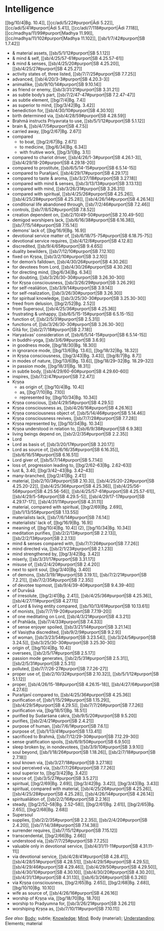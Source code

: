 # Intelligence

[[bg/10/4|Bg. 10.4]], [[cc/adi/5/22#purport|Ādi 5.22]], [[cc/adi/5/41#purport|Ādi 5.41]], [[cc/adi/7/118#purport|Ādi 7.118]], [[cc/madhya/11/99#purport|Madhya 11.99]], [[cc/madhya/11/102#purport|Madhya 11.102]], [[sb/1/7/42#purport|SB 1.7.42]]

* & material assets, [[sb/5/1/12#purport|SB 5.1.12]]
* & mind & self, [[sb/4/25/57-61#purport|SB 4.25.57-61]]
* & mind & senses, [[sb/4/25/20#purport|SB 4.25.20]], [[sb/4/25/27#purport|SB 4.25.27]]
* activity states of, three listed, [[sb/7/7/25#purport|SB 7.7.25]]
* advanced, [[sb/4/20/3-3#purport|SB 4.20.3-3]]
* animallike, [[sb/9/10/14#purport|SB 9.10.14]]
* as friend or enemy, [[sb/3/31/21#purport|SB 3.31.21]]
* as subtle body’s part, [[sb/7/2/47-47#purport|SB 7.2.47-47]]
* as subtle element, [[bg/7/4|Bg. 7.4]]
* as superior to mind, [[bg/3/42|Bg. 3.42]]
* benediction for, [[sb/4/30/10#purport|SB 4.30.10]]
* birth determined via, [[sb/4/28/59#purport|SB 4.28.59]]
* Brahmā instructs Priyavrata to use, [[sb/5/1/12#purport|SB 5.1.12]]
* brain &, [[sb/4/7/5#purport|SB 4.7.5]]
* carried away, [[bg/2/67|Bg. 2.67]]
* compared
  * to boat, [[bg/2/67|Bg. 2.67]]
  * to medicine, [[bg/6/34|Bg. 6.34]]
  * with fruitive work, [[bg/3/1|Bg. 3.1]]
* compared to chariot driver, [[sb/4/26/1-3#purport|SB 4.26.1-3]], [[sb/4/29/18-20#purport|SB 4.29.18-20]]
* compared to prostitute, [[sb/6/5/14-15#purport|SB 6.5.14-15]]
* compared to Purañjanī, [[sb/4/29/17#purport|SB 4.29.17]]
* compared to taste & aroma, [[sb/3/27/18#purport|SB 3.27.18]]
* compared with mind & senses, [[sb/3/13/13#purport|SB 3.13.13]]
* compared with mind, [[sb/3/26/31#purport|SB 3.26.31]]
* compared with spiritual, [[sb/4/25/26#purport|SB 4.25.26]], [[sb/4/25/28#purport|SB 4.25.28]], [[sb/4/26/14#purport|SB 4.26.14]]
* conditional life abandoned through, [[sb/7/2/46#purport|SB 7.2.46]]
* controls, [[sb/7/8/52#purport|SB 7.8.52]]
* creation dependent on, [[sb/2/10/49-50#purport|SB 2.10.49-50]]
* demigod worshipers lack, [[sb/6/16/38#purport|SB 6.16.38]], [[sb/7/15/14#purport|SB 7.15.14]]
* demons’ lack of, [[bg/16/9|Bg. 16.9]]
* devotional service matter of, [[sb/6/18/75-75#purport|SB 6.18.75-75]]
* devotional service requires, [[sb/4/12/8#purport|SB 4.12.8]]
* discredited, [[sb/9/4/65#purport|SB 9.4.65]]
* duality bewilders, [[sb/7/12/10#purport|SB 7.12.10]]
* fixed on Kṛṣṇa, [[sb/3/2/10#purport|SB 3.2.10]]
* for demon’s falldown, [[sb/4/30/26#purport|SB 4.30.26]]
* for devotees from Lord, [[sb/4/30/26#purport|SB 4.30.26]]
* for directing mind, [[bg/6/34|Bg. 6.34]]
* for doubting, [[sb/3/26/30-30#purport|SB 3.26.30-30]]
* for Kṛṣṇa consciousness, [[sb/3/26/29#purport|SB 3.26.29]]
* for self-realiātion, [[sb/3/9/14#purport|SB 3.9.14]]
* for self-realization, [[sb/3/26/30#purport|SB 3.26.30]]
* for spiritual knowledge, [[sb/3/25/30-30#purport|SB 3.25.30-30]]
* freed from delusion, [[bg/2/52|Bg. 2.52]]
* from Supersoul, [[sb/4/25/36#purport|SB 4.25.36]]
* frustrating & unhappy, [[sb/6/5/15-15#purport|SB 6.5.15-15]]
* function of, [[sb/2/5/31#purport|SB 2.5.31]]
* functions of, [[sb/3/26/30-30#purport|SB 3.26.30-30]]
* Gītā for, [[sb/2/7/18#purport|SB 2.7.18]]
* Haryaśvas’ consideration of, [[sb/6/5/14-15#purport|SB 6.5.14-15]]
* in buddhi-yoga, [[sb/3/6/9#purport|SB 3.6.9]]
* in goodness mode, [[bg/18/30|Bg. 18.30]]
* in ignorance mode, [[bg/13/6|Bg. 13.6]], [[bg/18/32|Bg. 18.32]]
* in Kṛṣṇa consciousness, [[bg/3/43|Bg. 3.43]], [[bg/8/7|Bg. 8.7]]
* in modes of nature, [[bg/13/6|Bg. 13.6]], [[bg/18/29–32|Bg. 18.29–32]]
* in passion mode, [[bg/18/31|Bg. 18.31]]
* in subtle body, [[sb/4/29/60-60#purport|SB 4.29.60-60]]
* inspires, [[sb/7/2/47#purport|SB 7.2.47]]
* Kṛṣṇa
  * as origin of, [[bg/10/4|Bg. 10.4]]
  * as, [[bg/7/10|Bg. 7.10]]
  * represented by, [[bg/10/34|Bg. 10.34]]
* Kṛṣṇa conscious, [[sb/4/29/5#purport|SB 4.29.5]]
* Kṛṣṇa consciousness as, [[sb/4/26/16#purport|SB 4.26.16]]
* Kṛṣṇa consciousness object of, [[sb/5/14/46#purport|SB 5.14.46]]
* Kṛṣṇa consciousness revives, [[sb/7/7/28#purport|SB 7.7.28]]
* Kṛṣṇa represented by, [[bg/10/34|Bg. 10.34]]
* Kṛṣṇa understood in relation to, [[sb/6/9/38#purport|SB 6.9.38]]
* living beings depend on, [[sb/2/2/35#purport|SB 2.2.35]]
* Lord
* Lord as basis of, [[sb/3/20/17#purport|SB 3.20.17]]
* Lord as source of, [[sb/6/16/35#purport|SB 6.16.35]], [[sb/6/16/51#purport|SB 6.16.51]]
* Lord giver of, [[sb/5/7/14#purport|SB 5.7.14]]
* loss of, progression leading to, [[bg/2/62–63|Bg. 2.62–63]]
* lust &, 3.40, [[bg/3/42–43|Bg. 3.42–43]]
* many-branched, [[bg/2/41|Bg. 2.41]]
* material, [[sb/2/10/3#purport|SB 2.10.3]], [[sb/4/25/20-22#purport|SB 4.25.20-22]], [[sb/4/25/36#purport|SB 4.25.36]], [[sb/4/25/56-56#purport|SB 4.25.56-56]], [[sb/4/25/57-61#purport|SB 4.25.57-61]], [[sb/4/29/5-5#purport|SB 4.29.5-5]], [[sb/4/29/17-17#purport|SB 4.29.17-17]], [[sb/4/31/11#purport|SB 4.31.11]]
* material, compared with spiritual, [[bg/2/69|Bg. 2.69]], [[sb/1/13/55#purport|SB 1.13.55]]
* materialists lack, [[sb/7/6/14#purport|SB 7.6.14]]
* materialists’ lack of, [[bg/16/9|Bg. 16.9]]
* meaning of, [[bg/10/4|Bg. 10.4]] (2), [[bg/10/34|Bg. 10.34]]
* meditation purifies, [[sb/2/2/13#purport|SB 2.2.13]], [[sb/2/2/13#purport|SB 2.2.13]]
* mind & senses compared with, [[sb/7/7/26#purport|SB 7.7.26]]
* mind directed via, [[sb/2/1/23#purport|SB 2.1.23]]
* mind strengthened by, [[bg/3/42|Bg. 3.42]]
* miserly, [[sb/3/31/17#purport|SB 3.31.17]]
* misuse of, [[sb/2/4/20#purport|SB 2.4.20]]
* next to spirit soul, [[bg/3/40|Bg. 3.40]]
* of demons, [[sb/3/19/1#purport|SB 3.19.1]], [[sb/7/2/21#purport|SB 7.2.21]], [[sb/7/2/35#purport|SB 7.2.35]]
* of devotee topmost, [[sb/9/4/39-40#purport|SB 9.4.39-40]]
* of Durvāsā
* of irresolute, [[bg/2/41|Bg. 2.41]], [[sb/4/25/36#purport|SB 4.25.36]], [[sb/4/27/11#purport|SB 4.27.11]]
* of Lord & living entity compared, [[sb/10/13/61#purport|SB 10.13.61]]
* of monists, [[sb/7/7/19-20#purport|SB 7.7.19-20]]
* of one meditating on Lord, [[sb/4/3/21#purport|SB 4.3.21]]
* of Prahlāda, [[sb/7/4/33#purport|SB 7.4.33]]
* of sense enjoyer spoiled, [[sb/3/21/14#purport|SB 3.21.14]]
* of Vasiṣṭha discredited, [[sb/9/2/9#purport|SB 9.2.9]]
* of woman, [[sb/3/23/54#purport|SB 3.23.54]], [[sb/3/24/5#purport|SB 3.24.5]], [[sb/3/25/30-30#purport|SB 3.25.30-30]]
* origin of, [[bg/10/4|Bg. 10.4]]
* oversees, [[sb/2/5/17#purport|SB 2.5.17]]
* passion mode generates, [[sb/2/5/31#purport|SB 2.5.31]], [[sb/2/5/31#purport|SB 2.5.31]]
* polluted, [[sb/7/7/26-27#purport|SB 7.7.26-27]]
* proper use of, [[sb/2/10/32#purport|SB 2.10.32]], [[sb/5/1/12#purport|SB 5.1.12]]
* proper, [[sb/4/26/15-18#purport|SB 4.26.15-18]], [[sb/4/27/6#purport|SB 4.27.6]]
* Purañjanī compared to, [[sb/4/25/36#purport|SB 4.25.36]]
* purification of, [[sb/1/15/29#purport|SB 1.15.29]], [[sb/4/29/5#purport|SB 4.29.5]], [[sb/7/7/26#purport|SB 7.7.26]]
* purification via, [[bg/18/51|Bg. 18.51]]
* purified by Sudarśana cakra, [[sb/9/5/20#purport|SB 9.5.20]]
* purifies, [[sb/2/4/21#purport|SB 2.4.21]]
* purpose of human, [[sb/7/6/1#purport|SB 7.6.1]]
* purpose of, [[sb/1/13/41#purport|SB 1.13.41]]
* sacrificed to Brahmā, [[sb/7/12/29-30#purport|SB 7.12.29-30]]
* sense gratification spoils, [[sb/6/9/50#purport|SB 6.9.50]]
* sleep broken by, in nondevotees, [[sb/3/9/10#purport|SB 3.9.10]]
* soul beyond, [[sb/1/18/26#purport|SB 1.18.26]], [[sb/2/7/18#purport|SB 2.7.18]]
* soul known via, [[sb/3/27/18#purport|SB 3.27.18]]
* soul perceived via, [[sb/7/7/26#purport|SB 7.7.26]]
* soul superior to, [[bg/3/42|Bg. 3.42]]
* source of, [[sb/3/5/27#purport|SB 3.5.27]]
* spiritual, [[bg/2/69|Bg. 2.69]], [[bg/3/42|Bg. 3.42]], [[bg/3/43|Bg. 3.43]]
* spiritual, compared with material, [[sb/4/25/26#purport|SB 4.25.26]], [[sb/4/25/28#purport|SB 4.25.28]], [[sb/4/26/14#purport|SB 4.26.14]]
* spiritualiātion of, [[sb/2/2/16#purport|SB 2.2.16]]
* steady, [[bg/2/52–58|Bg. 2.52–58]], [[bg/2/61|Bg. 2.61]], [[bg/2/65|Bg. 2.65]], [[bg/2/68|Bg. 2.68]]
* Supersoul
* supplies, [[sb/2/2/35#purport|SB 2.2.35]], [[sb/2/4/20#purport|SB 2.4.20]], [[sb/7/14/38#purport|SB 7.14.38]]
* surrender requires, [[sb/7/15/12#purport|SB 7.15.12]]
* transcendental, [[bg/2/66|Bg. 2.66]]
* understood via, [[sb/7/7/25#purport|SB 7.7.25]]
* valuable only in devotional service, [[sb/4/31/11-11#purport|SB 4.31.11-11]]
* via devotional service, [[sb/4/28/41#purport|SB 4.28.41]], [[sb/4/28/51#purport|SB 4.28.51]], [[sb/4/29/5#purport|SB 4.29.5]], [[sb/4/29/46#purport|SB 4.29.46]], [[sb/4/29/50#purport|SB 4.29.50]], [[sb/4/30/10#purport|SB 4.30.10]], [[sb/4/30/20#purport|SB 4.30.20]], [[sb/4/31/13#purport|SB 4.31.13]], [[sb/6/3/26#purport|SB 6.3.26]]
* via Kṛṣṇa consciousness, [[bg/2/65|Bg. 2.65]], [[bg/2/68|Bg. 2.68]], [[bg/10/10|Bg. 10.10]]
* wife as source of, [[sb/4/26/16#purport|SB 4.26.16]]
* worship of Kṛṣṇa via, [[bg/18/70|Bg. 18.70]]
* worship to Pradyumna for, [[sb/3/26/21#purport|SB 3.26.21]]
* worshiping Kṛṣṇa as, [[sb/7/10/11#purport|SB 7.10.11]]

*See also:* [Body](entries/body.md); subtle; [Knowledge](entries/knowledge.md); [Mind](entries/mind.md); Body (material); [Understanding](entries/understanding.md); Elements; material
